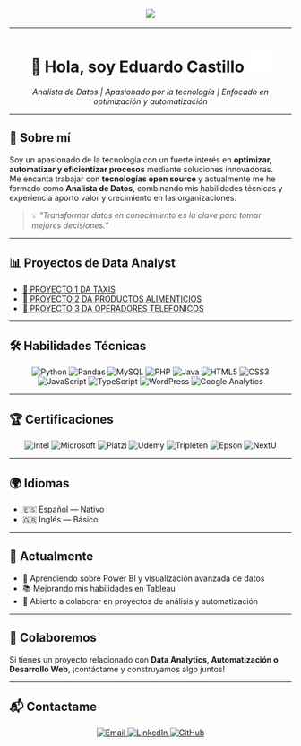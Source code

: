  <p align="center">
  <img src="https://images.netcomlearning.com/cms/banners/ways-to-earn-power-bi-skills-for-data-analyst.png" height="230"/>
</p>

---

<h1 align="center">👋 Hola, soy Eduardo Castillo 
  <img src="https://github.com/Kathryn-Jie/Kathryn-Jie/blob/main/wave.gif" width="40px"/>
</h1>

<p align="center">
  <em>Analista de Datos | Apasionado por la tecnología | Enfocado en optimización y automatización</em>
</p>

---

## 🚀 Sobre mí

Soy un apasionado de la tecnología con un fuerte interés en **optimizar, automatizar y eficientizar procesos** mediante soluciones innovadoras.  
Me encanta trabajar con **tecnologías open source** y actualmente me he formado como **Analista de Datos**, combinando mis habilidades técnicas y experiencia aporto valor y crecimiento en las organizaciones.

> 💡 *"Transformar datos en conocimiento es la clave para tomar mejores decisiones."*

---

## 📊 Proyectos de Data Analyst

- [📌 PROYECTO 1 DA TAXIS](https://github.com/EduardoCastillo20/ProyectoDA1)  
- [📌 PROYECTO 2 DA PRODUCTOS ALIMENTICIOS](https://github.com/EduardoCastillo20/ProyectoDA2)  
- [📌 PROYECTO 3 DA OPERADORES TELEFONICOS](https://github.com/EduardoCastillo20/ProyectoDA3)  

---

## 🛠️ Habilidades Técnicas

<p align="center">
  <img alt="Python" src="https://img.shields.io/badge/PYTHON-3776AB?style=for-the-badge&logo=python&logoColor=white"/>
  <img alt="Pandas" src="https://img.shields.io/badge/PANDAS-150458?style=for-the-badge&logo=pandas&logoColor=white"/>
  <img alt="MySQL" src="https://img.shields.io/badge/MYSQL-4479A1?style=for-the-badge&logo=mysql&logoColor=white"/>
  <img alt="PHP" src="https://img.shields.io/badge/PHP-777BB4?style=for-the-badge&logo=php&logoColor=white"/>
  <img alt="Java" src="https://img.shields.io/badge/JAVA-007396?style=for-the-badge&logo=java&logoColor=white"/>
  <img alt="HTML5" src="https://img.shields.io/badge/HTML5-E34F26?style=for-the-badge&logo=html5&logoColor=white"/>
  <img alt="CSS3" src="https://img.shields.io/badge/CSS3-1572B6?style=for-the-badge&logo=css3&logoColor=white"/>
  <img alt="JavaScript" src="https://img.shields.io/badge/JAVASCRIPT-F7DF1E?style=for-the-badge&logo=javascript&logoColor=black"/>
  <img alt="TypeScript" src="https://img.shields.io/badge/TYPESCRIPT-3178C6?style=for-the-badge&logo=typescript&logoColor=white"/>
  <img alt="WordPress" src="https://img.shields.io/badge/WORDPRESS-21759B?style=for-the-badge&logo=wordpress&logoColor=white"/>
  <img alt="Google Analytics" src="https://img.shields.io/badge/GOOGLE%20ANALYTICS-E37400?style=for-the-badge&logo=googleanalytics&logoColor=white"/>
</p>

---

## 🏆 Certificaciones

<p align="center">
  <img alt="Intel" src="https://img.shields.io/badge/INTEL-%23FFFFFF?style=for-the-badge&logo=intel&logoColor=blue" />
  <img alt="Microsoft" src="https://img.shields.io/badge/MICROSOFT-%230078D4?style=for-the-badge&logo=microsoft&logoColor=white" />
  <img alt="Platzi" src="https://img.shields.io/badge/PLATZI-%2300C853?style=for-the-badge&logo=platzi&logoColor=white" />
  <img alt="Udemy" src="https://img.shields.io/badge/UDEMY-%23A435F0?style=for-the-badge&logo=udemy&logoColor=white" />
  <img alt="Tripleten" src="https://img.shields.io/badge/TRIPLETEN-%232b2b2b?style=for-the-badge" />
  <img alt="Epson" src="https://img.shields.io/badge/EPSON-%230077C8?style=for-the-badge&logo=epson&logoColor=white" />
  <img alt="NextU" src="https://img.shields.io/badge/NEXTU-%23F55A00?style=for-the-badge" />
</p>

---

## 🌍 Idiomas

- 🇪🇸 Español — Nativo  
- 🇬🇧 Inglés — Básico  

---

## 🎯 Actualmente

- 🚀 Aprendiendo sobre Power BI y visualización avanzada de datos  
- 📚 Mejorando mis habilidades en Tableau  
- 🤝 Abierto a colaborar en proyectos de análisis y automatización  

---

## 🤝 Colaboremos

Si tienes un proyecto relacionado con **Data Analytics, Automatización o Desarrollo Web**, ¡contáctame y construyamos algo juntos!

---

## 📬 Contactame

<p align="center">
  <a href="mailto:eduardo@espindola.mx">
    <img alt="Email" src="https://img.shields.io/badge/EMAIL-D14836?style=for-the-badge&logo=gmail&logoColor=white"/>
  </a>
  <a href="https://www.linkedin.com/in/eduardocastillo20" target="_blank">
    <img alt="LinkedIn" src="https://img.shields.io/badge/LINKEDIN-0A66C2?style=for-the-badge&logo=linkedin&logoColor=white"/>
  </a>
  <a href="https://github.com/EduardoCastillo20" target="_blank">
    <img alt="GitHub" src="https://img.shields.io/badge/GITHUB-181717?style=for-the-badge&logo=github&logoColor=white"/>
  </a>
</p>
